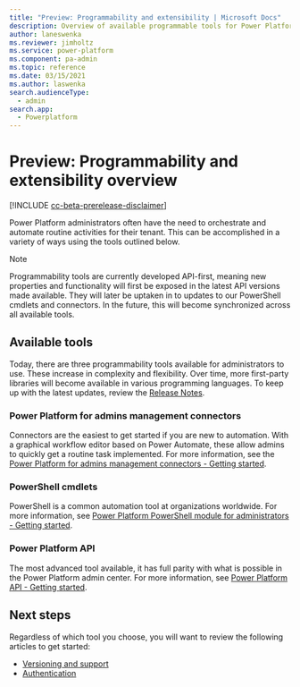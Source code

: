 ```yaml
---
title: "Preview: Programmability and extensibility | Microsoft Docs"
description: Overview of available programmable tools for Power Platform administrators
author: laneswenka
ms.reviewer: jimholtz
ms.service: power-platform
ms.component: pa-admin
ms.topic: reference
ms.date: 03/15/2021
ms.author: laswenka
search.audienceType: 
  - admin
search.app:
  - Powerplatform
---
```


# Preview: Programmability and extensibility overview

[!INCLUDE [cc-beta-prerelease-disclaimer](../includes/cc-beta-prerelease-disclaimer.md)]

Power Platform administrators often have the need to orchestrate and automate routine activities for their tenant.  This can be accomplished in a variety of ways using the tools outlined below.  

> [!NOTE]
> Programmability tools are currently developed API-first, meaning new properties and functionality will first be exposed in the latest API versions made available.  They will later be uptaken in to updates to our PowerShell cmdlets and connectors.  In the future, this will become synchronized across all available tools.  

## Available tools
Today, there are three programmability tools available for administrators to use.  These increase in complexity and flexibility.  Over time, more first-party libraries will become available in various programming languages.  To keep up with the latest updates, review the [Release Notes](/dynamics365/release-plans/#microsoft-power-platform).

### Power Platform for admins management connectors
Connectors are the easiest to get started if you are new to automation.  With a graphical workflow editor based on Power Automate, these allow admins to quickly get a routine task implemented.  For more information, see the [Power Platform for admins management connectors - Getting started](connectors-getting-started.md).

### PowerShell cmdlets
PowerShell is a common automation tool at organizations worldwide.  For more information, see [Power Platform PowerShell module for administrators - Getting started](powershell-getting-started.md).

### Power Platform API
The most advanced tool available, it has full parity with what is possible in the Power Platform admin center.  For more information, see  [Power Platform API - Getting started](powerplatform-api-getting-started.md).

## Next steps
Regardless of which tool you choose, you will want to review the following articles to get started:

- [Versioning and support](programmability-versioning-support.md)
- [Authentication](programmability-authentication.md)

